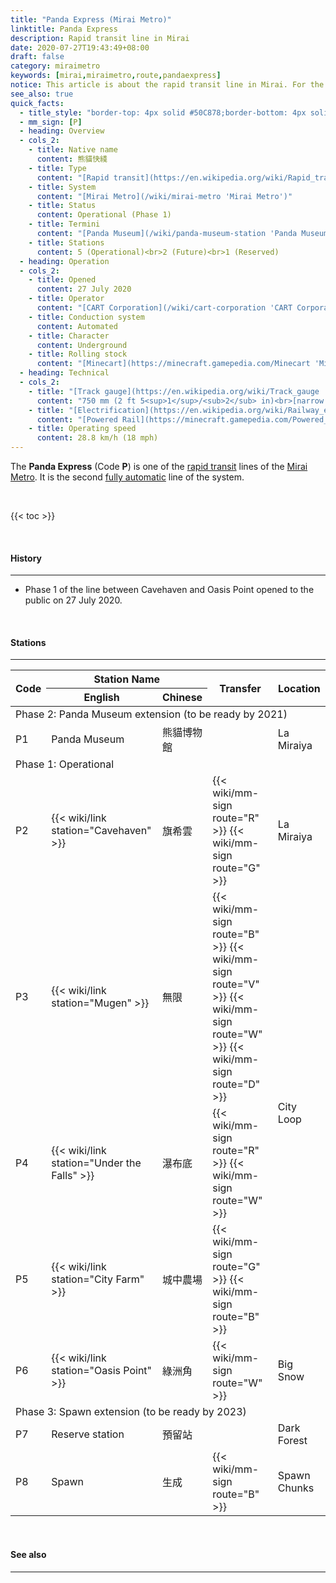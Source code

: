 ```yaml
---
title: "Panda Express (Mirai Metro)"
linktitle: Panda Express
description: Rapid transit line in Mirai
date: 2020-07-27T19:43:49+08:00
draft: false
category: miraimetro
keywords: [mirai,miraimetro,route,pandaexpress]
notice: This article is about the rapid transit line in Mirai. For the American fast food restaurant chain, see [Panda Express](https://en.wikipedia.org/wiki/Panda_Express 'Panda Express').
see_also: true
quick_facts:
  - title_style: "border-top: 4px solid #50C878;border-bottom: 4px solid #50C878;padding:2px 0;"
  - mm_sign: [P]
  - heading: Overview
  - cols_2:
    - title: Native name
      content: 熊貓快綫
    - title: Type
      content: "[Rapid transit](https://en.wikipedia.org/wiki/Rapid_transit 'Rapid transit')"
    - title: System
      content: "[Mirai Metro](/wiki/mirai-metro 'Mirai Metro')"
    - title: Status
      content: Operational (Phase 1)
    - title: Termini
      content: "[Panda Museum](/wiki/panda-museum-station 'Panda Museum station')<br>[Oasis Point](/wiki/oasis-point-station 'Oasis Point station')"
    - title: Stations
      content: 5 (Operational)<br>2 (Future)<br>1 (Reserved)
  - heading: Operation
  - cols_2:
    - title: Opened
      content: 27 July 2020
    - title: Operator
      content: "[CART Corporation](/wiki/cart-corporation 'CART Corporation')"
    - title: Conduction system
      content: Automated
    - title: Character
      content: Underground
    - title: Rolling stock
      content: "[Minecart](https://minecraft.gamepedia.com/Minecart 'Minecart')<br>(Lime [Concrete](https://minecraft.gamepedia.com/Concrete 'Concrete'))"
  - heading: Technical
  - cols_2:
    - title: "[Track gauge](https://en.wikipedia.org/wiki/Track_gauge 'Track gauge')"
      content: "750 mm (2 ft ​5<sup>1</sup>/<sub>2</sub> in)<br>[narrow gauge](https://en.wikipedia.org/wiki/Narrow-gauge_railway 'Narrow-gauge railway')"
    - title: "[Electrification](https://en.wikipedia.org/wiki/Railway_electrification_system 'Railway electrification system')"
      content: "[Powered Rail](https://minecraft.gamepedia.com/Powered_Rail 'Powered Rail')"
    - title: Operating speed
      content: 28.8 km/h (18 mph)
---
```


The **Panda Express** (Code **P**) is one of the [rapid transit](https://en.wikipedia.org/wiki/Rapid_transit "Rapid transit") lines of the [Mirai Metro](/wiki/mirai-metro "Mirai Metro"). It is the second [fully automatic](https://en.wikipedia.org/wiki/Automatic_train_operation "Automatic train operation") line of the system.

<br>

{{< toc >}}

<br>

#### History

---

- Phase 1 of the line between Cavehaven and Oasis Point opened to the public on 27 July 2020.

<br>

#### Stations

---

<div class="table-responsive">
  <table class="table table-sm table-bordered table-700 text-center">
    <thead class="thead-light">
      <tr>
        <th rowspan="2">Code</th>
        <th colspan="2">Station Name</th>
        <th rowspan="2">Transfer</th>
        <th rowspan="2">Location</th>
      </tr>
      <tr>
        <th>English</th>
        <th>Chinese</th>
      </tr>
    </thead>
    <tbody>
      <tr>
        <td colspan="5" class="alert-warning font-weight-bold">
          Phase 2: Panda Museum extension <span class="small font-italic font-weight-bold">(to be ready by 2021)</span>
        </td>
      </tr>
      <tr class="alert-light">
        <td>
          <span class="station-code station-code-sm station-code-pe rounded-circle">P1</span>
        </td>
        <td class="font-italic">Panda Museum</td>
        <td class="font-italic">熊貓博物館</td>
        <td></td>
        <td>La Miraiya</td>
      </tr>
      <tr>
        <td colspan="5" class="alert-success font-weight-bold">
          Phase 1: Operational
        </td>
      </tr>
      <tr>
        <td>
          <span class="station-code station-code-sm station-code-pe rounded-circle">P2</span>
        </td>
        <td>{{< wiki/link station="Cavehaven" >}}</td>
        <td>旗希雲</td>
        <td>
          {{< wiki/mm-sign route="R" >}}
          {{< wiki/mm-sign route="G" >}}
        </td>
        <td>La Miraiya</td>
      </tr>
      <tr>
        <td>
          <span class="station-code station-code-sm station-code-pe rounded-circle">P3</span>
        </td>
        <td>{{< wiki/link station="Mugen" >}}</td>
        <td>無限</td>
        <td>
          {{< wiki/mm-sign route="B" >}}
          {{< wiki/mm-sign route="V" >}}
          {{< wiki/mm-sign route="W" >}}
          {{< wiki/mm-sign route="D" >}}
        </td>
        <td rowspan="3">City Loop</td>
      </tr>
      <tr>
        <td>
          <span class="station-code station-code-sm station-code-pe rounded-circle">P4</span>
        </td>
        <td>{{< wiki/link station="Under the Falls" >}}</td>
        <td>瀑布底</td>
        <td>
          {{< wiki/mm-sign route="R" >}}
          {{< wiki/mm-sign route="W" >}}
        </td>
      </tr>
      <tr>
        <td>
          <span class="station-code station-code-sm station-code-pe rounded-circle">P5</span>
        </td>
        <td>{{< wiki/link station="City Farm" >}}</td>
        <td>城中農場</td>
        <td>
          {{< wiki/mm-sign route="G" >}}
          {{< wiki/mm-sign route="B" >}}
        </td>
      </tr>
      <tr>
        <td>
          <span class="station-code station-code-sm station-code-pe rounded-circle">P6</span>
        </td>
        <td>{{< wiki/link station="Oasis Point" >}}</td>
        <td>綠洲角</td>
        <td>
          {{< wiki/mm-sign route="W" >}}
        </td>
        <td>Big Snow</td>
      </tr>
      <tr>
        <td colspan="5" class="alert-warning font-weight-bold">
          Phase 3: Spawn extension <span class="small font-italic font-weight-bold">(to be ready by 2023)</span>
        </td>
      </tr>
      <tr class="alert-light">
        <td>
          <span class="station-code station-code-sm station-code-pe rounded-circle">P7</span>
        </td>
        <td class="font-italic">Reserve station</td>
        <td class="font-italic">預留站</td>
        <td></td>
        <td>Dark Forest</td>
      </tr>
      <tr class="alert-light">
        <td>
          <span class="station-code station-code-sm station-code-pe rounded-circle">P8</span>
        </td>
        <td class="font-italic">Spawn</td>
        <td class="font-italic">生成</td>
        <td>
          {{< wiki/mm-sign route="B" >}}
        </td>
        <td>Spawn Chunks</td>
      </tr>
    </tbody>
  </table>
</div>

<br>

#### See also

---